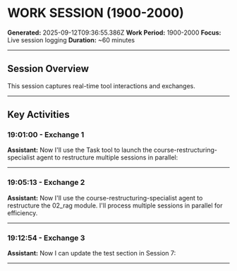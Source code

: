 # WORK SESSION (1900-2000)

**Generated:** 2025-09-12T09:36:55.386Z
**Work Period:** 1900-2000
**Focus:** Live session logging
**Duration:** ~60 minutes

---

## Session Overview

This session captures real-time tool interactions and exchanges.

---

## Key Activities

### 19:01:00 - Exchange 1

**Assistant:** Now I'll use the Task tool to launch the course-restructuring-specialist agent to restructure multiple sessions in parallel:

---

### 19:05:13 - Exchange 2

**Assistant:** Now I'll use the course-restructuring-specialist agent to restructure the 02_rag module. I'll process multiple sessions in parallel for efficiency.

---

### 19:12:54 - Exchange 3

**Assistant:** Now I can update the test section in Session 7:

---


